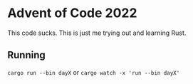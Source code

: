 # Advent of Code 2022

This code sucks. This is just me trying out and learning Rust.

## Running

`cargo run --bin dayX` 
or
`cargo watch -x 'run --bin dayX'`
